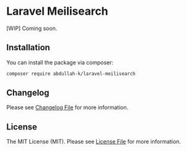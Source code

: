 # Laravel Meilisearch

[WIP] Coming soon.

## Installation

You can install the package via composer:

```bash
composer require abdullah-k/laravel-meilisearch
```

## Changelog

Please see [Changelog File](CHANGELOG.md) for more information.

## License

The MIT License (MIT). Please see [License File](LICENSE.md) for more information.
